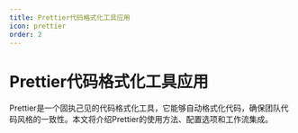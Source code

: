 ```yaml
---
title: Prettier代码格式化工具应用
icon: prettier
order: 2
---
```


# Prettier代码格式化工具应用

Prettier是一个固执己见的代码格式化工具，它能够自动格式化代码，确保团队代码风格的一致性。本文将介绍Prettier的使用方法、配置选项和工作流集成。
